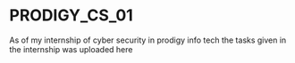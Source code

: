 # PRODIGY_CS_01
As of my internship of cyber security in prodigy info tech the tasks given in the internship was uploaded here
